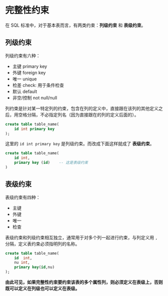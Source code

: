 # 完整性约束

在 SQL 标准中，对于基本表而言，有两类约束：**列级约束** 和 **表级约束**。

## 列级约束

列级约束有六种：
* 主键 primary key
* 外键 foreign key
* 唯一 unique
* 检差 check: 用于条件检查
* 默认 default
* 非空/控制 not null/null

列约束是针对某一特定列的约束，包含在列的定义中，直接跟在该列的其他定义之后，用空格分隔，不必指定列名（因为直接跟在的列的定义后面的）。

```sql
create table table_name(
    id int primary key
);
```
这里的 `id int primary key` 是列级约束。而改成下面这样就成了 **表级约束**。

```sql
create table table_name(
    id int,
    primary key (id)    -- 这是表级约束
)
```

## 表级约束

表级约束有四种：
* 主键
* 外键
* 唯一
* 检查

表级约束和列级约束相互独立，通常用于对多个列一起进行约束，与列定义用 `,` 分隔，定义表约束必须指明列的名称。

```sql
create table table_name(
    id  int,
    nu int,
    primary key(id,nu)
);
```

**由此可见，如果完整性约束要约束该表的多个属性列，则必须定义在表级上，否则既可以定义在列级也可以定义在表级。**

